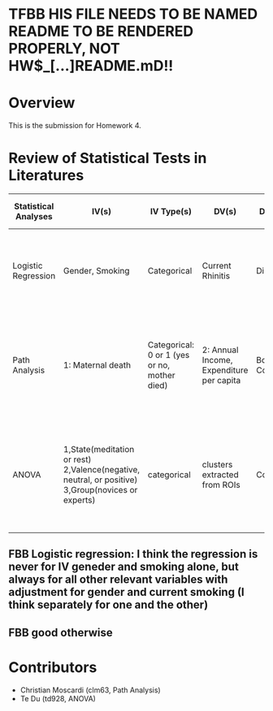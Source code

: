 # TFBB HIS FILE NEEDS TO BE NAMED README TO BE RENDERED PROPERLY, NOT HW$_[...]README.mD!!

# Overview
This is the submission for Homework 4. 

# Review of Statistical Tests in Literatures

|Statistical Analyses | IV(s) | IV Type(s) | DV(s) | DV Type(s)| Control Var | Control Var Type | Question to be Answered | H0 | alpha | Link |
|-----------------------|-------|------------|-------|-----------|-------------|------------------|-------------------------|----|-------|--------|
|Logistic Regression | Gender, Smoking| Categorical | Current Rhinitis | Dichotomous | Not Applicatble to Logistic Regression | N.A. | Do gender and smoking have an impact on rhinitis infection? | there is no correlation between current rhinitis, gender, and smoking | 0.05 | [link](http://journals.plos.org/plosone/article?id=10.1371/journal.pone.0094731#pone-0094731-t006)|
|Path Analysis|1: Maternal death|Categorical: 0 or 1 (yes or no, mother died)|2: Annual Income, Expenditure per capita|Both Continuous|Control for mother's age, baseline income, baseline expenditure (source: fig. 4)|Age: ordinal. Baselines: continuous.|Does maternal death increase poverty? (source: conclusion)|Maternal death has no or positive increase on income and expenditure over a 12-month timespan.|10%, 5%, and 1% examined (see fig. 5), but nothing set in advance|[link](http://journals.plos.org/plosone/article?id=10.1371/journal.pone.0134756)|
| ANOVA               | 1,State(meditation or rest) 2,Valence(negative, neutral, or positive) 3,Group(novices or experts)     | categorical | clusters extracted from ROIs |Continuous| NA | NA | whether the brain activities levels are different signficantly across the State, Valence and Group | the brain activities level (the clusters volumes) are the same with varying State, Valence, and Group | alpha = 0.05| [link](http://journals.plos.org/plosone/article?id=10.1371/journal.pone.0001897) |

## FBB Logistic regression: I think the regression is never for IV geneder and smoking alone, but always for all other relevant variables with adjustment for gender and current smoking (I think separately for one and the other)

## FBB good otherwise

# Contributors
- Christian Moscardi (clm63, Path Analysis)
- Te Du (td928, ANOVA)
